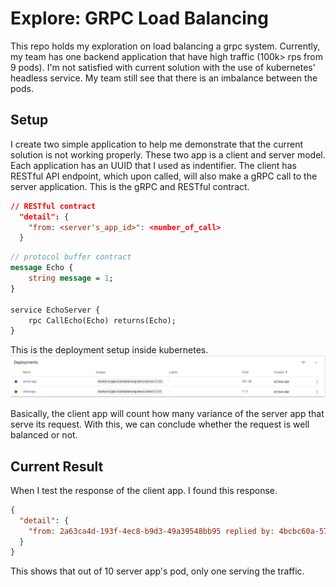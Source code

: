 # Explore: GRPC Load Balancing

This repo holds my exploration on load balancing a grpc system. Currently, my team has one backend application that have high traffic (100k> rps from 9 pods). I'm not satisfied with current solution with the use of kubernetes' headless service. My team still see that there is an imbalance between the pods.

## Setup

I create two simple application to help me demonstrate that the current solution is not working properly. These two app is a client and server model. Each application has an UUID that I used as indentifier. The client has RESTful API endpoint, which upon called, will also make a gRPC call to the server application. This is the gRPC and RESTful contract.

```json
// RESTful contract
  "detail": {
    "from: <server's_app_id>": <number_of_call>
  }
```

```proto
// protocol buffer contract
message Echo {
    string message = 1;
}

service EchoServer {
    rpc CallEcho(Echo) returns(Echo); 
}
```

This is the deployment setup inside kubernetes.
![alt text](image/initial-k8s-deployment-setup.png)

Basically, the client app will count how many variance of the server app that serve its request. With this, we can conclude whether the request is well balanced or not.

## Current Result

When I test the response of the client app. I found this response.

```json
{
  "detail": {
    "from: 2a63ca4d-193f-4ec8-b9d3-49a39548bb95 replied by: 4bcbc60a-5700-4313-8772-c2a3ceab0513": 1000
  }
}
```

This shows that out of 10 server app's pod, only one serving the traffic.
